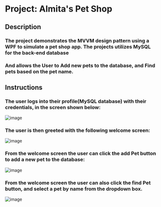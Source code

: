 # Project: Almita's Pet Shop

## Description

### The project demonstrates the MVVM design pattern using a WPF to simulate a pet shop app. The projects utilizes MySQL for the back-end database
### And allows the User to Add new pets to the database, and Find pets based on the pet name.

## Instructions

### The user logs into their profile(MySQL database) with their credentials, in the screen shown below:

![image](https://user-images.githubusercontent.com/23157098/62815201-a3819880-bae4-11e9-93b1-0bb1795779f7.png)

### The user is then greeted with the following welcome screen:

![image](https://user-images.githubusercontent.com/23157098/62815242-0410d580-bae5-11e9-8cbf-825e2bf65201.png)

### From the welcome screen the user can click the add Pet button to add a new pet to the database:

![image](https://user-images.githubusercontent.com/23157098/62815259-230f6780-bae5-11e9-8056-aab9066cdd9a.png)

### From the welcome screen the user can also click the find Pet button, and select a pet by name from the dropdown box.

![image](https://user-images.githubusercontent.com/23157098/62815307-a4ff9080-bae5-11e9-94b4-de8f2b96fe42.png)


